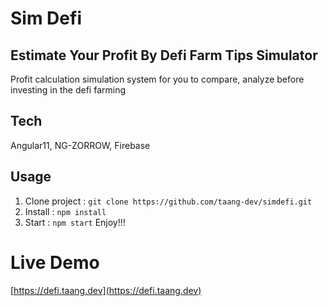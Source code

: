 # Sim Defi
## Estimate Your Profit By Defi Farm Tips Simulator
Profit calculation simulation system for you to compare, analyze before investing in the defi farming

## Tech
Angular11, NG-ZORROW, Firebase

## Usage
1) Clone project : ```git clone https://github.com/taang-dev/simdefi.git```
2) Install : ```npm install```
3) Start : ```npm start```
Enjoy!!!


# Live Demo
[https://defi.taang.dev](https://defi.taang.dev)
